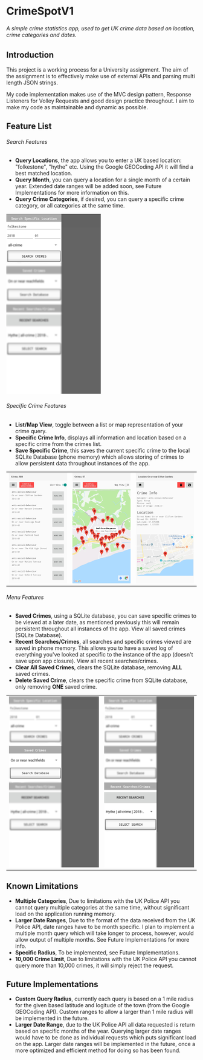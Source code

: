 # CrimeSpotV1
###### A simple crime statistics app, used to get UK crime data based on location, crime categories and dates.

## Introduction

This project is a working process for a University assignment. The aim of the assignment is to effectively make use of external APIs and parsing multi length JSON strings.

My code implementation makes use of the MVC design pattern, Response Listeners for Volley Requests and good design practice throughout. I aim to make my code as maintainable and dynamic as possible.

## Feature List
###### Search Features
* **Query Locations**, the app allows you to enter a UK based location: "folkestone", "hythe" etc. Using the Google GEOCoding API it will find a best matched location.
* **Query Month**, you can query a location for a single month of a certain year. Extended date ranges will be added soon, see Future Implementations for more information on this.
* **Query Crime Categories**, if desired, you can query a specific crime category, or all categories at the same time.
<img src="app_nav_search.jpg" width="250" title="A simple search request.">

###### Specific Crime Features
* **List/Map View**, toggle between a list or map representation of your crime query.
* **Specific Crime Info**, displays all information and location based on a specific crime from the crimes list. 
* **Save Specific Crime**, this saves the current specific crime to the local SQLite Database (phone memory) which allows storing of crimes to allow persistent data throughout instances of the app.

<table style="width:100%">
  <tr>
    <td>
      <img src="app_listview.jpg" width="250" title="A simple search request.">
    </td>
    <td>
      <img src="app_mapview.jpg" width="250" title="A simple search request.">
    </td>
        <td>
      <img src="app_crimeview.jpg" width="250" title="A simple search request.">
    </td>
  </tr>
  </table>


###### Menu Features
* **Saved Crimes**, using a SQLite database, you can save specific crimes to be viewed at a later date, as mentioned previously this will remain persistent throughout all instances of the app. View all saved crimes (SQLite Database).
* **Recent Searches/Crimes**, all searches and specific crimes viewed are saved in phone memory. This allows you to have a saved log of everything you've looked at specific to the instance of the app (doesn't save upon app closure). View all recent searches/crimes.
* **Clear All Saved Crimes**, clears the SQLite database, removing **ALL** saved crimes.
* **Delete Saved Crime**, clears the specific crime from SQLite database, only removing **ONE** saved crime.

<table style="width:100%">
  <tr>
    <td>
      <img src="app_nav_saved.jpg" width="250" title="A simple search request.">
    </td>
    <td>
      <img src="app_nav_recent.jpg" width="250" title="A simple search request.">
    </td>
  </tr>
  </table>

## Known Limitations
* **Multiple Categories**, Due to limitations with the UK Police API you cannot query multiple categories at the same time, without significant load on the application running memory.
* **Larger Date Ranges**, Due to the format of the data received from the UK Police API, date ranges have to be month specific. I plan to implement a multiple month query which will take longer to process, however, would allow output of multiple months. See Future Implementations for more info.
* **Specific Radius**, To be implemented, see Future Implementations.
* **10,000 Crime Limit**, Due to limitations with the UK Police API you cannot query more than 10,000 crimes, it will simply reject the request.


## Future Implementations
* **Custom Query Radius**, currently each query is based on a 1 mile radius for the given based latitude and logitude of the town (from the Google GEOCoding API). Custom ranges to allow a larger than 1 mile radius will be implemented in the future.
* **Larger Date Range**, due to the UK Police API all data requested is return based on specific months of the year. Querying larger date ranges would have to be done as individual requests which puts significant load on the app. Larger date ranges will be implemented in the future, once a more optimized and efficient method for doing so has been found.
